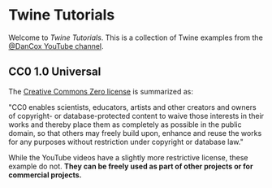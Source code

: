 # Twine Tutorials

Welcome to *Twine Tutorials*. This is a collection of Twine examples from the [@DanCox YouTube channel](https://www.youtube.com/channel/UCTWJzxNdsIDHiYzGh-2Fd1w).

## CC0 1.0 Universal

The [Creative Commons Zero license](https://creativecommons.org/public-domain/cc0/) is summarized as:

"CC0 enables scientists, educators, artists and other creators and owners of copyright- or database-protected content to waive those interests in their works and thereby place them as completely as possible in the public domain, so that others may freely build upon, enhance and reuse the works for any purposes without restriction under copyright or database law."

While the YouTube videos have a slightly more restrictive license, these example do not. **They can be freely used as part of other projects or for commercial projects.**
